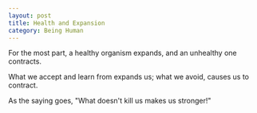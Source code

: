 ```yaml
---
layout: post
title: Health and Expansion
category: Being Human 
---
```


For the most part, a healthy organism expands, and an unhealthy one contracts.

What we accept and learn from expands us; what we avoid, causes us to contract.

As the saying goes, "What doesn't kill us makes us stronger!"

